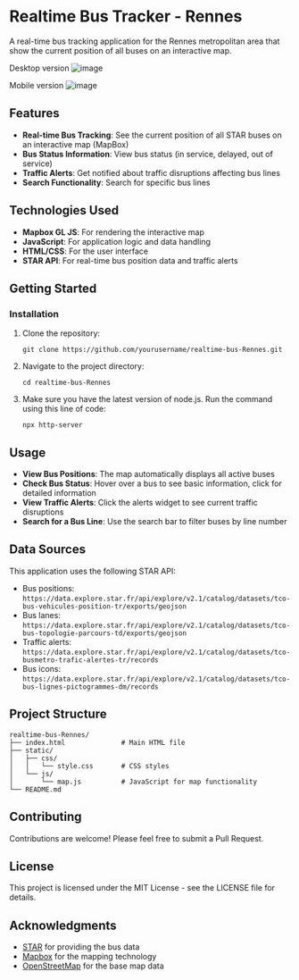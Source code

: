 # Realtime Bus Tracker - Rennes

A real-time bus tracking application for the Rennes metropolitan area that show the current position of all buses on an interactive map.

Desktop version
![image](https://github.com/user-attachments/assets/8b9d54b8-5cfd-4953-8f8c-07f407f90363)

Mobile version
![image](https://github.com/user-attachments/assets/e4a2092b-d305-40ce-a882-bf2b84d1f4e3)


## Features

- **Real-time Bus Tracking**: See the current position of all STAR buses on an interactive map (MapBox)
- **Bus Status Information**: View bus status (in service, delayed, out of service)
- **Traffic Alerts**: Get notified about traffic disruptions affecting bus lines
- **Search Functionality**: Search for specific bus lines


## Technologies Used

- **Mapbox GL JS**: For rendering the interactive map
- **JavaScript**: For application logic and data handling
- **HTML/CSS**: For the user interface
- **STAR API**: For real-time bus position data and traffic alerts

## Getting Started

### Installation

1. Clone the repository:
   ```
   git clone https://github.com/yourusername/realtime-bus-Rennes.git
   ```

2. Navigate to the project directory:
   ```
   cd realtime-bus-Rennes
   ```

3. Make sure you have the latest version of node.js. Run the command using this line of code:
    ```
    npx http-server
    ```

## Usage

- **View Bus Positions**: The map automatically displays all active buses
- **Check Bus Status**: Hover over a bus to see basic information, click for detailed information
- **View Traffic Alerts**: Click the alerts widget to see current traffic disruptions
- **Search for a Bus Line**: Use the search bar to filter buses by line number


## Data Sources

This application uses the following STAR API:

- Bus positions: `https://data.explore.star.fr/api/explore/v2.1/catalog/datasets/tco-bus-vehicules-position-tr/exports/geojson`
- Bus lanes: `https://data.explore.star.fr/api/explore/v2.1/catalog/datasets/tco-bus-topologie-parcours-td/exports/geojson`
- Traffic alerts: `https://data.explore.star.fr/api/explore/v2.1/catalog/datasets/tco-busmetro-trafic-alertes-tr/records`
- Bus icons: `https://data.explore.star.fr/api/explore/v2.1/catalog/datasets/tco-bus-lignes-pictogrammes-dm/records`

## Project Structure

```
realtime-bus-Rennes/
├── index.html              # Main HTML file
├── static/
│   ├── css/
│   │   └── style.css       # CSS styles
│   └── js/
│       └── map.js          # JavaScript for map functionality
└── README.md               
```

## Contributing

Contributions are welcome! Please feel free to submit a Pull Request.

## License

This project is licensed under the MIT License - see the LICENSE file for details.

## Acknowledgments

- [STAR](https://www.star.fr/) for providing the bus data
- [Mapbox](https://www.mapbox.com/) for the mapping technology
- [OpenStreetMap](https://www.openstreetmap.org/) for the base map data

